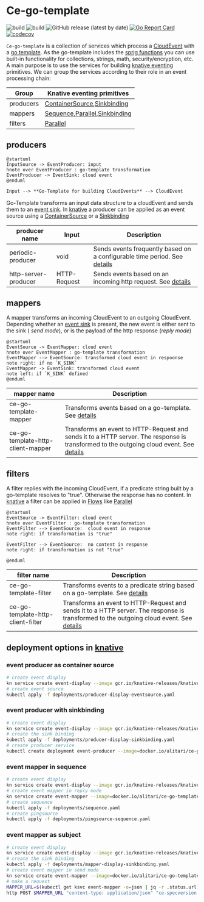 # Ce-go-template

![build](https://github.com/alitari/ce-go-template/workflows/TestAndBuild/badge.svg)
![build](https://github.com/alitari/ce-go-template/workflows/PublishImages/badge.svg)
![GitHub release (latest by date)](https://img.shields.io/github/v/release/alitari/ce-go-template?style=plastic)
[![Go Report Card](https://goreportcard.com/badge/github.com/alitari/ce-go-template)](https://goreportcard.com/report/github.com/alitari/ce-go-template)
[![codecov](https://codecov.io/gh/alitari/ce-go-template/branch/main/graph/badge.svg)](https://codecov.io/gh/alitari/ce-go-template)

`Ce-go-template` is a collection of services which process a [CloudEvent] with a [go template]. As the go-template includes the [sprig functions] you can use built-in functionality for collections, strings, math, security/encryption, etc. 
A main purpose is to use the services for building [knative eventing](https://knative.dev/docs/eventing/) primitives.
We can group the services according to their role in an event processing chain:

| Group | Knative eventing primitives | 
| --- | --- |
| producers | [ContainerSource],[Sinkbinding] |
| mappers   | [Sequence],[Parallel],[Sinkbinding] |
| filters   | [Parallel] |


## producers

```plantuml
@startuml
InputSource -> EventProducer: input
hnote over EventProducer : go-template transformation
EventProducer -> EventSink: cloud event
@enduml
```

```txt
Input --> **Go-Template for building CloudEvents** --> CloudEvent
```

Go-Template transforms an input data structure to a cloudEvent and sends them to an [event sink]. In [knative] a producer can be applied as an event source using a [ContainerSource] or a [Sinkbinding]

| producer name | Input | Description |
| ------------- | ------| ------------|
| periodic-producer | void | Sends events frequently based on a configurable time period. See [details](docs/periodic-producer.md)
| http-server-producer | HTTP-Request | Sends events based on an incoming http request. See [details](docs/http-server-producer.md) |


## mappers

A mapper transforms an incoming CloudEvent to an outgoing CloudEvent. Depending whether an [event sink] is present, the new event is either sent to the sink ( *send mode*), or is the payload of the http response (*reply mode*)

```plantuml
@startuml
EventSource -> EventMapper: cloud event
hnote over EventMapper : go-template transformation
EventMapper --> EventSource: transformed cloud event in respoonse
note right: if no `K_SINK`
EventMapper -> EventSink: transformed cloud event
note left: if `K_SINK` defined
@enduml
```

| mapper name | Description |
| ------------- | ------------|
| ce-go-template-mapper | Transforms events based on a go-template. See [details](docs/ce-go-template-mapper.md)|
| ce-go-template-http-client-mapper | Transforms an event to HTTP-Request and sends it to a HTTP server. The response is transformed to the outgoing cloud event. See [details](docs/ce-go-template-http-client-mapper.md) |


## filters

A filter replies with the incoming CloudEvent, if a predicate string built by a go-template resolves to "true". Otherwise the response has no content. In [knative] a filter can be applied in [Flows] like [Parallel]

```plantuml
@startuml
EventSource -> EventFilter: cloud event
hnote over EventFilter : go-template transformation
EventFilter --> EventSource:  cloud event in response
note right: if transformation is "true"

EventFilter --> EventSource:  no content in response
note right: if transformation is not "true"

@enduml
```

| filter name | Description |
| ------------- | ------------|
| ce-go-template-filter | Transforms events to a predicate string based on a go-template. See [details](docs/ce-go-template-filter.md)|
| ce-go-template-http-client-filter | Transforms an event to HTTP-Request and sends it to a HTTP server. The response is transformed to the outgoing cloud event. See [details](docs/ce-go-template-http-client-mapper.md) |


## deployment options in [knative]

### event producer as container source

```bash
# create event display
kn service create event-display --image gcr.io/knative-releases/knative.dev/eventing-contrib/cmd/event_display --cluster-local --scale-min 1
# create event source
kubectl apply -f deployments/producer-display-eventsource.yaml
```

### event producer with sinkbinding

```bash
# create event display
kn service create event-display --image gcr.io/knative-releases/knative.dev/eventing-contrib/cmd/event_display --cluster-local --scale-min 1
# create the sink binding
kubectl apply -f deployments/producer-display-sinkbinding.yaml
# create producer service
kubectl create deployment event-producer --image=docker.io/alitari/ce-go-template-periodic-producer
```

### event mapper in sequence

```bash
# create event display
kn service create event-display --image gcr.io/knative-releases/knative.dev/eventing-contrib/cmd/event_display --cluster-local --scale-min 1
# create event mapper in reply mode
kn service create event-mapper --image=docker.io/alitari/ce-go-template-mapper --cluster-local --scale-min 1
# create sequence
kubectl apply -f deployments/sequence.yaml
# create pingsource
kubectl apply -f deployments/pingsource-sequence.yaml
```

### event mapper as subject

```bash
# create event display
kn service create event-display --image gcr.io/knative-releases/knative.dev/eventing-contrib/cmd/event_display --cluster-local --scale-min 1
# create the sink binding
kubectl apply -f deployments/mapper-display-sinkbinding.yaml
# create event mapper in send mode
kn service create event-mapper --image=docker.io/alitari/ce-go-template-mapper --scale-min 1
# make a request
MAPPER_URL=$(kubectl get ksvc event-mapper -o=json | jq -r .status.url)
http POST $MAPPER_URL "content-type: application/json" "ce-specversion: 1.0" "ce-source: http-command" "ce-type: http.demo" "ce-id: 123-abc" name=Hase
```

[CloudEvent]: https://github.com/cloudevents/spec
[knative]: https://knative.dev/
[CloudEvents spec]: https://github.com/cloudevents/spec/blob/v1.0/spec.md
[CloudEvent Data]: https://github.com/cloudevents/spec/blob/v1.0/spec.md#event-data
[CloudEvent context attributes]: https://github.com/cloudevents/spec/blob/v1.0/spec.md#context-attributes
[go template]: https://golang.org/pkg/text/template/
[ContainerSource]: https://knative.dev/docs/eventing/sources/containersource/
[Sinkbinding]: https://knative.dev/docs/eventing/sources/sinkbinding/
[Sequence]: https://knative.dev/docs/eventing/flows/sequence/
[Parallel]: https://knative.dev/docs/eventing/flows/parallel/
[httpie]: https://httpie.org/
[Flows]: https://knative.dev/docs/eventing/flows/
[event sink]: https://redhat-developer-demos.github.io/knative-tutorial/knative-tutorial-eventing/eventing-src-to-sink.html#eventing-sink
[JSON representation of CloudEvent]: https://github.com/cloudevents/spec/blob/v1.0/json-format.md
[sprig functions]: http://masterminds.github.io/sprig/
